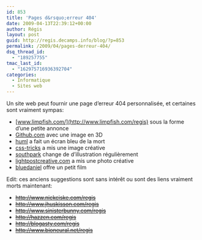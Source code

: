 ```yaml
---
id: 853
title: 'Pages d&rsquo;erreur 404'
date: 2009-04-13T22:39:12+00:00
author: Régis
layout: post
guid: http://regis.decamps.info/blog/?p=853
permalink: /2009/04/pages-derreur-404/
dsq_thread_id:
  - "189257755"
tmac_last_id:
  - "162975716936392704"
categories:
  - Informatique
  - Sites web
---
```

Un site web peut fournir une page d&rsquo;erreur 404 personnalisée, et certaines sont vraiment sympas:

  * [www.limpfish.com/](http://www.limpfish.com/regis) sous la forme d&rsquo;une petite annonce
  * [Github.com](https://github.com/0no.html) avec une image en 3D
  * [huml](http://huml.org/404.shtml) a fait un écran bleu de la mort
  * [css-tricks](http://css-tricks.com/regis) a mis une image créative
  * [southpark](http://www.southparkstudios.com/regis) change de d&rsquo;illustration régulièrement
  * [lightpostcreative.com](http://www.lightpostcreative.com/regis) a mis une photo créative
  * [bluedaniel](http://www.bluedaniel.com/regis) offre un petit film

Edit: ces anciens suggestions sont sans intérêt ou sont des liens vraiment morts maintenant:
  
<strike>

  * <http://www.nickciske.com/regis>
  * <http://www.jhuskisson.com/regis>
  * <http://www.sinisterbunny.com/regis>
  * <http://hazzen.com/regis>
  * <http://blogasty.com/regis>
  * <http://www.bioneural.net/regis>

</strike>